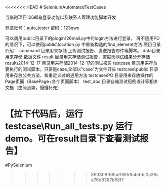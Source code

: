 <<<<<<< HEAD
﻿# SeleniumAutomatedTestCases

当临时项目126邮箱登录功能以及联系人管理功能脚本开发

登录账号：auto_tester
密码：123qwe

可以调用public目录下的plogin126mail.py中的login方法进行登录。
再不适用PO的情况下，可以使用public\location.py 中重新构造的find_element方法
项目目录介绍：
command 目录用来存储 上传测试报告、发送报告邮件等脚本。
data目录用来存储  数据文件
result 目录用来存储测试报告，按每天测试结果分开存储
result\2014-12-17 目录用来存储2014-12-17的测试报告
testcase 目录用来存放要执行的测试脚本，只要是case,全部以“case”为文件开头
testcase\public 目录用来存放公共方法，和重定义过的通用方法
testcase\PO 目录用来存放操作的Page页面（BasePage+各个页面脚本）
test_doc 目录存储测试用例设计等相关文档（由简到繁，慢慢补充）
____________________________________________________________
【拉下代码后，运行testcase\Run_all_tests.py 运行demo。可在result目录下查看测试报告】
=======
#PySelenium
>>>>>>> 893809f66bd16851b4eb1c3a38ae76d8367b58f7
